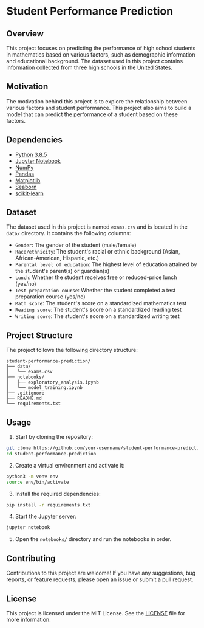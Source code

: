 # Student Performance Prediction

## Overview

This project focuses on predicting the performance of high school students in mathematics based on various factors, such as demographic information and educational background. The dataset used in this project contains information collected from three high schools in the United States.

## Motivation

The motivation behind this project is to explore the relationship between various factors and student performance. This project also aims to build a model that can predict the performance of a student based on these factors.

## Dependencies

- [Python 3.8.5](https://www.python.org/downloads/release/python-385/)
- [Jupyter Notebook](https://jupyter.org/install)
- [NumPy](https://numpy.org/install/)
- [Pandas](https://pandas.pydata.org/pandas-docs/stable/getting_started/install.html)
- [Matplotlib](https://matplotlib.org/stable/users/installing.html)
- [Seaborn](https://seaborn.pydata.org/installing.html)
- [scikit-learn](https://scikit-learn.org/stable/install.html)


## Dataset

The dataset used in this project is named `exams.csv` and is located in the `data/` directory. It contains the following columns:

- `Gender`: The gender of the student (male/female)
- `Race/ethnicity`: The student's racial or ethnic background (Asian, African-American, Hispanic, etc.)
- `Parental level of education`: The highest level of education attained by the student's parent(s) or guardian(s)
- `Lunch`: Whether the student receives free or reduced-price lunch (yes/no)
- `Test preparation course`: Whether the student completed a test preparation course (yes/no)
- `Math score`: The student's score on a standardized mathematics test
- `Reading score`: The student's score on a standardized reading test
- `Writing score`: The student's score on a standardized writing test

## Project Structure

The project follows the following directory structure:

```
student-performance-prediction/
├── data/
│   └── exams.csv
├── notebooks/
│   ├── exploratory_analysis.ipynb
│   └── model_training.ipynb
├── .gitignore
├── README.md
└── requirements.txt
```

## Usage

1. Start by cloning the repository:

```bash
git clone https://github.com/your-username/student-performance-prediction.git
cd student-performance-prediction
```

2. Create a virtual environment and activate it:

```bash
python3 -m venv env
source env/bin/activate
```

3. Install the required dependencies:

```bash
pip install -r requirements.txt
```

4. Start the Jupyter server:

```bash
jupyter notebook
```

5. Open the `notebooks/` directory and run the notebooks in order.

## Contributing

Contributions to this project are welcome! If you have any suggestions, bug reports, or feature requests, please open an issue or submit a pull request.

## License

This project is licensed under the MIT License. See the [LICENSE](LICENSE) file for more information.
```